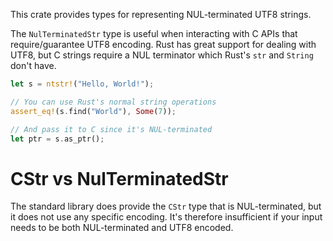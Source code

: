 This crate provides types for representing NUL-terminated UTF8 strings.

The `NulTerminatedStr` type is useful when interacting with C APIs that
require/guarantee UTF8 encoding. Rust has great support for dealing with UTF8,
but C strings require a NUL terminator which Rust's `str` and `String` don't have.

``` rust
let s = ntstr!("Hello, World!");

// You can use Rust's normal string operations
assert_eq!(s.find("World"), Some(7));

// And pass it to C since it's NUL-terminated
let ptr = s.as_ptr();
```

# CStr vs NulTerminatedStr

The standard library does provide the `CStr` type that is NUL-terminated,
but it does not use any specific encoding. It's therefore insufficient
if your input needs to be both NUL-terminated and UTF8 encoded.
